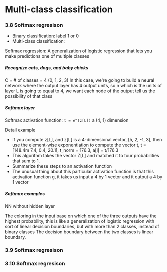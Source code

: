 # Multi-class classification
### 3.8 Softmax regresison
- Binary classification: label 1 or 0 
- Multi-class classification: 

Softmax regression: A generalization of logistic regression that lets you make predictions one of multiple classes

##### Recognize cats, dogs, and baby chicks
C = # of classes = 4 (0, 1, 2, 3)
In this case, we're going to build a neural network where the output layer has 4 output units, so n which is the units of layer L is going to equal to 4, we want each node of the output tell us the possibility of that class

##### Softmax layer  
Softmax activation function:
```t = e^(z[L])``` a (4, 1) dimension 

Detail example
- If you compute z[L], and z[L] is a 4-dimensional vector, [5, 2, -1, 3], then use the element-wise exponentiation to compute the vector t, t = [148.4m 7.4, 0.4, 20.1], t_norm = 176.3, a[l] = t/176.3
- This algorithm takes the vector Z[L] and matched it to tour probabilities that sum to 1.
- Summarize these steps to an activation function
- The unusual thing about this particular activation function is that this activation function g, it takes us input a 4 by 1 vector and it output a 4 by 1 vector 
 
##### Softmax examples
NN without hidden layer

The coloring in the input base on which one of the three outputs have the highest probability, this is like a generalization of logistic regression with sort of linear decision boundaries, but with more than 2 classes, instead of binary classes
The decision boundary between the two classes is linear boundary. 

### 3.9 Softmax regresison

### 3.10 Softmax regresison


